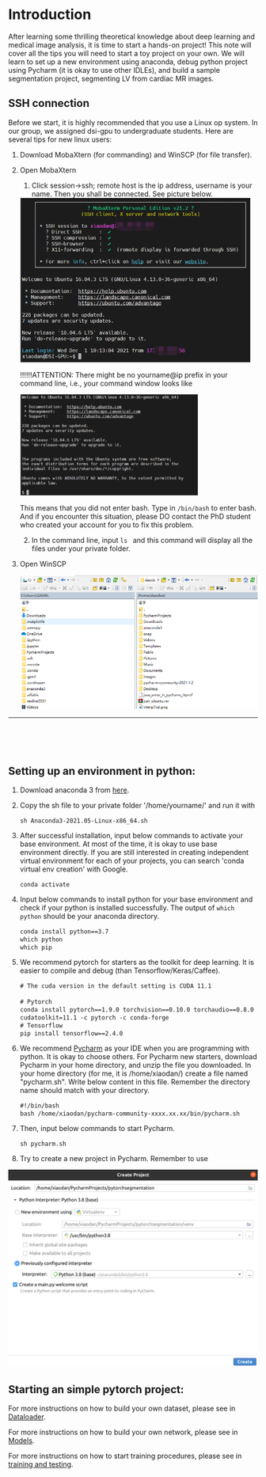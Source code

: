 # Introduction

After learning some thrilling theoretical knowledge about deep learning and medical image analysis, it is time to start a hands-on project! This note will cover all the tips you will need to start a toy project on your own. We will learn to set up a new environment using anaconda, debug python project using Pycharm (it is okay to use other IDLEs), and build a sample segmentation project, segmenting LV from cardiac MR images. 

## SSH connection

Before we start, it is highly recommended that you use a Linux op system. In our group, we assigned dsi-gpu to undergraduate students. Here are several tips for new linux users: 

1. Download MobaXtern (for commanding) and WinSCP (for file transfer). 

2. Open MobaXtern 

   1. Click session->ssh; remote host is the ip address, username is your name. Then you shall be connected. See picture below.
   <img src="../images/mobaxtern.png" alt="avatar" style="zoom:60%;" />

   !!!!!!ATTENTION: There might be no yourname@ip prefix in your command line, i.e., your command window looks like

   <img src="../images/mobaxternnobash.png" alt="avatar" style="zoom: 60%;" />

   This means that you did not enter bash. Type in `/bin/bash` to enter bash. And if you encounter this situation, please DO contact the PhD student who created your account for you to fix this problem. 

   2. In the command line, input `ls ` and this command will display all the files under your private folder. 

3. Open WinSCP

   <img src="../images/winscp.png" alt="avatar" style="zoom:80%;" />

---
<br>
<br>
<br>




## Setting up an environment in python: 

1. Download anaconda 3 from [here](https://www.anaconda.com/).  

2. Copy the sh file to your private folder '/home/yourname/' and run it with 

   ```
   sh Anaconda3-2021.05-Linux-x86_64.sh 
   ```

3. After successful installation, input below commands to activate your base environment. At most of the time, it is okay to use base environment directly. If you are still interested in creating independent virtual environment for each of your projects, you can search 'conda virtual env creation' with Google.  

   ```
   conda activate 
   ```

4. Input  below commands to install python for your base environment and check if your python is installed successfully. The output of `which python` should be your anaconda directory.

   ```
   conda install python==3.7 
   which python 
   which pip 
   ```

5. We recommend pytorch for starters as the toolkit for deep learning. It is easier to compile and debug (than Tensorflow/Keras/Caffee).  

   ```
   # The cuda version in the default setting is CUDA 11.1
   
   # Pytorch
   conda install pytorch==1.9.0 torchvision==0.10.0 torchaudio==0.8.0 cudatoolkit=11.1 -c pytorch -c conda-forge
   # Tensorflow
   pip install tensorflow==2.4.0
   ```

6. We recommend [Pycharm](https://www.jetbrains.com/pycharm/) as your IDE when you are programming with python. It is okay to choose others. For Pycharm new starters, download Pycharm in your home directory, and unzip the file you downloaded. In your home directory (for me, it is /home/xiaodan/) create a file named "pycharm.sh". Write below content in this file. Remember the directory name should match with your directory. 

   ```
   #!/bin/bash
   bash /home/xiaodan/pycharm-community-xxxx.xx.xx/bin/pycharm.sh
   ```

7. Then, input below commands to start Pycharm.

   ```
   sh pycharm.sh
   ```

8. Try to create a new project in Pycharm. Remember to use 

<img src="../images/createproject.png" width="700px">


## Starting an simple pytorch project: 

For more instructions on how to build your own dataset, please see in [Dataloader](../boilerplate_code/Dataloader.md).

For more instructions on how to build your own network, please see in [Models](../boilerplate_code/Models.md).

For more instructions on how to start training procedures, please see in [training and testing](../boilerplate_code/Train.md).
